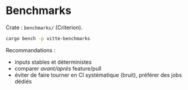 # Benchmarks

Crate : `benchmarks/` (Criterion).

```bash
cargo bench -p vitte-benchmarks
```

Recommandations :
- inputs stables et déterministes
- comparer *avant/après* feature/pull
- éviter de faire tourner en CI systématique (bruit), préférer des jobs dédiés
